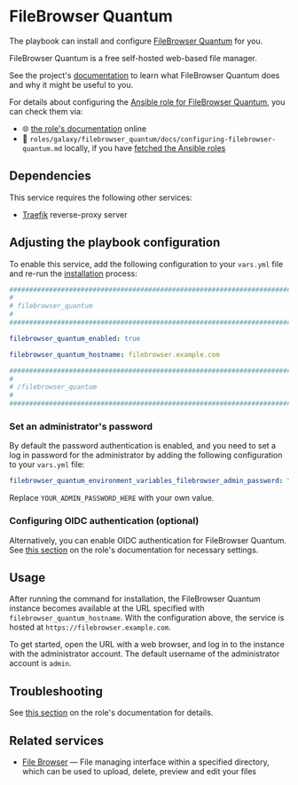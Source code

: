 <!--
SPDX-FileCopyrightText: 2020 - 2024 MDAD project contributors
SPDX-FileCopyrightText: 2020 - 2025 Slavi Pantaleev
SPDX-FileCopyrightText: 2020 Aaron Raimist
SPDX-FileCopyrightText: 2020 Chris van Dijk
SPDX-FileCopyrightText: 2020 Dominik Zajac
SPDX-FileCopyrightText: 2020 Mickaël Cornière
SPDX-FileCopyrightText: 2022 François Darveau
SPDX-FileCopyrightText: 2022 Julian Foad
SPDX-FileCopyrightText: 2022 Warren Bailey
SPDX-FileCopyrightText: 2023 - 2024 MASH project contributors
SPDX-FileCopyrightText: 2023 Antonis Christofides
SPDX-FileCopyrightText: 2023 Felix Stupp
SPDX-FileCopyrightText: 2023 Julian-Samuel Gebühr
SPDX-FileCopyrightText: 2023 Gergely Horváth
SPDX-FileCopyrightText: 2023 Pierre 'McFly' Marty
SPDX-FileCopyrightText: 2024 - 2025 Suguru Hirahara
SPDX-FileCopyrightText: 2024 Philipp Homann

SPDX-License-Identifier: AGPL-3.0-or-later
-->

# FileBrowser Quantum

The playbook can install and configure [FileBrowser Quantum](https://filebrowserquantum.com/) for you.

FileBrowser Quantum is a free self-hosted web-based file manager.

See the project's [documentation](https://filebrowserquantum.com/en/docs/) to learn what FileBrowser Quantum does and why it might be useful to you.

For details about configuring the [Ansible role for FileBrowser Quantum](https://app.radicle.xyz/nodes/seed.radicle.garden/rad%3Az3ALGSKDhVLeMnR49YPXk5yv2yTge), you can check them via:
- 🌐 [the role's documentation](https://app.radicle.xyz/nodes/seed.radicle.garden/rad%3Az3ALGSKDhVLeMnR49YPXk5yv2yTge/tree/docs/configuring-filebrowser-quantum.md) online
- 📁 `roles/galaxy/filebrowser_quantum/docs/configuring-filebrowser-quantum.md` locally, if you have [fetched the Ansible roles](../installing.md)

## Dependencies

This service requires the following other services:

- [Traefik](traefik.md) reverse-proxy server

## Adjusting the playbook configuration

To enable this service, add the following configuration to your `vars.yml` file and re-run the [installation](../installing.md) process:

```yaml
########################################################################
#                                                                      #
# filebrowser_quantum                                                  #
#                                                                      #
########################################################################

filebrowser_quantum_enabled: true

filebrowser_quantum_hostname: filebrowser.example.com

########################################################################
#                                                                      #
# /filebrowser_quantum                                                 #
#                                                                      #
########################################################################
```

### Set an administrator's password

By default the password authentication is enabled, and you need to set a log in password for the administrator by adding the following configuration to your `vars.yml` file:

```yaml
filebrowser_quantum_environment_variables_filebrowser_admin_password: YOUR_ADMIN_PASSWORD_HERE
```

Replace `YOUR_ADMIN_PASSWORD_HERE` with your own value.

### Configuring OIDC authentication (optional)

Alternatively, you can enable OIDC authentication for FileBrowser Quantum. See [this section](https://app.radicle.xyz/nodes/seed.radicle.garden/rad%3Az3ALGSKDhVLeMnR49YPXk5yv2yTge/tree/docs/configuring-filebrowser-quantum.md#configuring-oidc-authentication-optional) on the role's documentation for necessary settings.

## Usage

After running the command for installation, the FileBrowser Quantum instance becomes available at the URL specified with `filebrowser_quantum_hostname`. With the configuration above, the service is hosted at `https://filebrowser.example.com`.

To get started, open the URL with a web browser, and log in to the instance with the administrator account. The default username of the administrator account is `admin`.

## Troubleshooting

See [this section](https://app.radicle.xyz/nodes/seed.radicle.garden/rad%3Az3ALGSKDhVLeMnR49YPXk5yv2yTge/tree/docs/configuring-filebrowser-quantum.md#troubleshooting) on the role's documentation for details.

## Related services

- [File Browser](filebrowser.md) — File managing interface within a specified directory, which can be used to upload, delete, preview and edit your files
